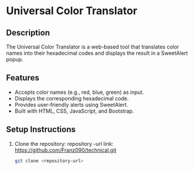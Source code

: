 # Universal Color Translator

## Description
The Universal Color Translator is a web-based tool that translates color names into their hexadecimal codes and displays the result in a SweetAlert popup.

## Features
- Accepts color names (e.g., red, blue, green) as input.
- Displays the corresponding hexadecimal code.
- Provides user-friendly alerts using SweetAlert.
- Built with HTML, CSS, JavaScript, and Bootstrap.

## Setup Instructions
1. Clone the repository: repository -url link: https://github.com/Franz090/technical.git
   ```bash
   git clone <repository-url>
   